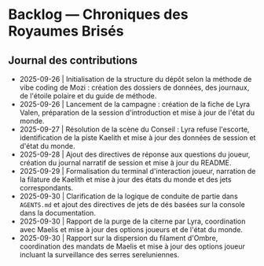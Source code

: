 # Backlog — Chroniques des Royaumes Brisés

## Journal des contributions
- 2025-09-26 | Initialisation de la structure du dépôt selon la méthode de vibe coding de Mozi : création des dossiers de données, des journaux, de l'étoile polaire et du guide de méthode.
- 2025-09-26 | Lancement de la campagne : création de la fiche de Lyra Valen, préparation de la session d'introduction et mise à jour de l'état du monde.
- 2025-09-27 | Résolution de la scène du Conseil : Lyra refuse l'escorte, identification de la piste Kaelith et mise à jour des données de session et d'état du monde.
- 2025-09-28 | Ajout des directives de réponse aux questions du joueur, création du journal narratif de session et mise à jour du README.
- 2025-09-29 | Formalisation du terminal d'interaction joueur, narration de la filature de Kaelith et mise à jour des états du monde et des jets correspondants.
- 2025-09-30 | Clarification de la logique de conduite de partie dans `AGENTS.md` et ajout des directives de jets de dés basées sur la console dans la documentation.
- 2025-09-30 | Rapport de la purge de la citerne par Lyra, coordination avec Maelis et mise à jour des options joueurs et de l'état du monde.
- 2025-09-30 | Rapport sur la dispersion du filament d'Ombre, coordination des mandats de Maelis et mise à jour des options joueur incluant la surveillance des serres sereluniennes.
